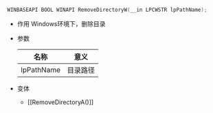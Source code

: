 ```cpp
WINBASEAPI BOOL WINAPI RemoveDirectoryW(__in LPCWSTR lpPathName);
```
- 作用
Windows环境下，删除目录
- 参数

  | 名称       | 意义     |
  | ---------- | -------- |
  | lpPathName | 目录路径 |

- 变体

  - [[RemoveDirectoryA()]]